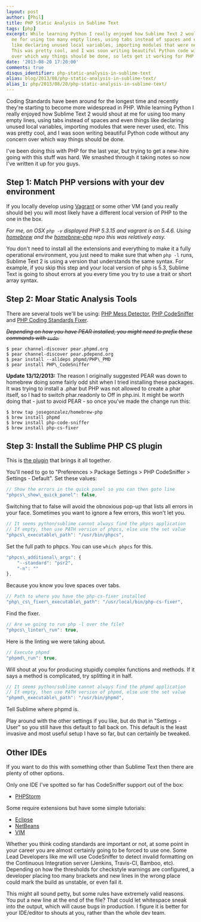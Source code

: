 ```yaml
---
layout: post
author: [Phil]
title: PHP Static Analysis in Sublime Text
tags: [php]
excerpt: While learning Python I really enjoyed how Sublime Text 2 would shout at
  me for using too many empty lines, using tabs instead of spaces and even things
  like declaring unused local variables, importing modules that were never used, etc.
  This was pretty cool, and I was soon writing beautiful Python code without any concern
  over which way things should be done, so lets get it working for PHP.
date: '2013-08-20 17:20:00'
comments: true
disqus_identifier: php-static-analysis-in-sublime-text
alias: blog/2013/08/php-static-analysis-in-sublime-text/
alias_1: php/2013/08/20/php-static-analysis-in-sublime-text/
---
```


Coding Standards have been around for the longest time and recently they're starting to become more widespread in PHP. While learning Python I really enjoyed how Sublime Text 2 would shout at me for using too many empty lines, using tabs instead of spaces and even things like declaring unused local variables, importing modules that were never used, etc. This was pretty cool, and I was soon writing beautiful Python code without any concern over which way things should be done.

I've been doing this with PHP for the last year, but trying to get a new-hire going with this stuff was hard. We smashed through it taking notes so now I've written it up for you guys.

## Step 1: Match PHP versions with your dev environment

If you locally develop using [Vagrant](http://www.vagrantup.com) or some other VM (and you really should be) you will most likely have a different local version of PHP to the one in the box.

_For me, on OSX `php -v` displayed PHP 5.3.15 and vagrant is on 5.4.6. Using [homebrew](http://brew.sh/) and the [homebrew-php](https://github.com/josegonzalez/homebrew-php) repo this was relatively easy._

You don't need to install all the extensions and everything to make it a fully operational environment, you just need to make sure that when `php -l` runs, Sublime Text 2 is using a version that understands the same syntax. For example, if you skip this step and your local version of php is 5.3, Sublime Text is going to shout errors at you every time you try to use a trait or short array syntax.

## Step 2: Moar Static Analysis Tools

There are several tools we'll be using: [PHP Mess Detector](http://phpmd.org/), [PHP CodeSniffer](https://github.com/squizlabs/PHP_CodeSniffer) and [PHP Coding Standards Fixer](https://github.com/fabpot/PHP-CS-Fixer).

<s>_Depending on how you have PEAR installed, you might need to prefix these commands with `sudo`._</s>

~~~console
$ pear channel-discover pear.phpmd.org
$ pear channel-discover pear.pdepend.org
$ pear install --alldeps phpmd/PHP\_PMD
$ pear install PHP\_CodeSniffer
~~~

**Update 13/12/2013:** The reason I originally suggested PEAR was down to homebrew doing some fairly odd shit when I tried installing these packages. It was trying to install a .phar but PHP was not allowed to create a phar itself, so I had to switch phar.readonly to Off in php.ini. It might be worth doing that - just to avoid PEAR - so once you've made the change run this:

~~~console
$ brew tap josegonzalez/homebrew-php
$ brew install phpmd
$ brew install php-code-sniffer
$ brew install php-cs-fixer
~~~

## Step 3: Install the Sublime PHP CS plugin

This is [the plugin](http://www.soulbroken.co.uk/code/sublimephpcs/) that brings it all together.

You'll need to go to "Preferences > Package Settings > PHP CodeSniffer > Settings - Default". Set these values:

~~~js
// Show the errors in the quick panel so you can then goto line
"phpcs\_show\_quick_panel": false,
~~~

Switching that to false will avoid the obnoxious pop-up that lists all errors in your face. Sometimes you want to ignore a few errors, this won't let you.

~~~js
// It seems python/sublime cannot always find the phpcs application
// If empty, then use PATH version of phpcs, else use the set value
"phpcs\_executable\_path": "/usr/bin/phpcs",
~~~

Set the full path to phpcs. You can use `which phpcs` for this.

~~~js
"phpcs\_additional\_args": {
    "--standard": "psr2",
    "-n": ""
},
~~~

Because you know you love spaces over tabs.

~~~js
// Path to where you have the php-cs-fixer installed
"php\_cs\_fixer\_executable\_path": "/usr/local/bin/php-cs-fixer",
~~~

Find the fixer.

~~~js
// Are we going to run php -l over the file?
"phpcs\_linter\_run": true,
~~~

Here is the linting we were taking about.

~~~js
// Execute phpmd
"phpmd\_run": true,
~~~

Will shout at you for producing stupidly complex functions and methods. If it says a method is complicated, try splitting it in half.

~~~js
// It seems python/sublime cannot always find the phpmd application
// If empty, then use PATH version of phpmd, else use the set value
"phpmd\_executable\_path": "/usr/bin/phpmd",
~~~

Tell Sublime where phpmd is.

Play around with the other settings if you like, but do that in "Settings - User" so you still have this default to fall back on. This default is the least invasive and most useful setup I have so far, but can certainly be tweaked.

## Other IDEs

If you want to do this with something other than Sublime Text then there are plenty of other options.

Only one IDE I've spotted so far has CodeSniffer support out of the box:

* [PHPStorm](http://www.jetbrains.com/phpstorm/webhelp/code-sniffer.html)

Some require extensions but have some simple tutorials:

* [Eclipse](http://www.rdeeson.com/weblog/89/enforce-coding-standards-with-php_codesniffer-and-eclipse-ide-on-ubuntu-linux.html)
* [NetBeans](http://www.amaxus.com/cms-blog/coding-standards-netbeans-php-codesniffer)
* [VIM](http://joncairns.com/2012/03/vim-with-php-code-sniffer-mess-detector-and-code-coverage/)


Whether you think coding standards are important or not, at some point in your career you are almost certainly going to be forced to use one. Some Lead Developers like me will use CodeSniffer to detect invalid formatting on the Continuous Integration server (Jenkins, Travis-CI, Bamboo, etc). Depending on how the thresholds for checkstyle warnings are configured, a developer placing too many brackets and new lines in the wrong place could mark the build as unstable, or even fail it.

This might all sound petty, but some rules have extremely valid reasons. You put a new line at the end of the file? That could let whitespace sneak into the output, which will cause bugs in production. I figure it is better for your IDE/editor to shouts at you, rather than the whole dev team.
